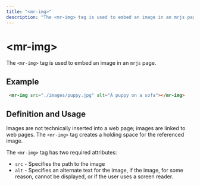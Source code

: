 ```yaml
---
title: "<mr-img>"
description: "The <mr-img> tag is used to embed an image in an mrjs page."
---
```

# &lt;mr-img&gt;

The `<mr-img>` tag is used to embed an image in an `mrjs` page.

## Example

```html
 <mr-img src="./images/puppy.jpg" alt="A puppy on a sofa"></mr-img>
```

## Definition and Usage

Images are not technically inserted into a web page; images are linked to web pages. The `<mr-img>` tag creates a holding space for the referenced image.

The `<mr-img>` tag has two required attributes:

* `src` - Specifies the path to the image
* `alt` - Specifies an alternate text for the image, if the image, for some reason, cannot be displayed, or if the user uses a screen reader.
